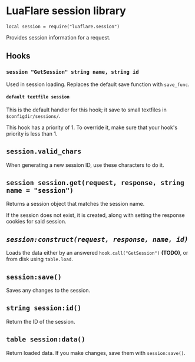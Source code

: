 # LuaFlare session library

`local session = require("luaflare.session")`

Provides session information for a request.

## Hooks

### `session "GetSession" string name, string id`

Used in session loading.  Replaces the default save function with `save_func`.

#### `default textfile session`

This is the default handler for this hook; it save to small textfiles in `$configdir/sessions/`.

This hook has a priority of 1.
To override it, make sure that your hook's priority is less than 1.

## `session.valid_chars`

When generating a new session ID, use these characters to do it.

## `session session.get(request, response, string name = "session")`

Returns a session object that matches the session name.

If the session does not exist, it is created, along with setting the response cookies for said session.

## *`session:construct(request, response, name, id)`*

Loads the data either by an answered `hook.call("GetSession")` **(TODO)**, or from disk using `table.load`.

## `session:save()`

Saves any changes to the session.

## `string session:id()`

Return the ID of the session.

## `table session:data()`

Return loaded data.  If you make changes, save them with `session:save()`.
